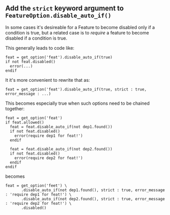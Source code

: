 ## Add the `strict` keyword argument to `FeatureOption.disable_auto_if()`

In some cases it's desireable for a Feature to become disabled only if a
condition is true, but a related case is to *require* a feature to become
disabled if a condition is true.

This generally leads to code like:
```meson
feat = get_option('feat').disable_auto_if(true)
if not feat.disabled()
  error(...)
endif
```

It it's more convenient to rewrite that as:
```meson
feat = get_option('feat').disable_auto_if(true, strict : true, error_message : ...)
```

This becomes especially true when such options need to be chained together:
```meson
feat = get_option('feat')
if feat.allowed()
  feat = feat.disable_auto_if(not dep1.found())
  if not feat.disabled()
    error(require dep1 for feat!')
  endif

  feat = feat.disable_auto_if(not dep2.found())
  if not feat.disabled()
    error(require dep2 for feat!')
  endif
endif
```
becomes
```meson
feat = get_option('feet') \
       .disable_auto_if(not dep1.found(), strict : true, error_message : 'require dep1 for feat!') \
       .disable_auto_if(not dep2.found(), strict : true, error_message : 'require dep2 for feat!') \
       .disabled()
```
